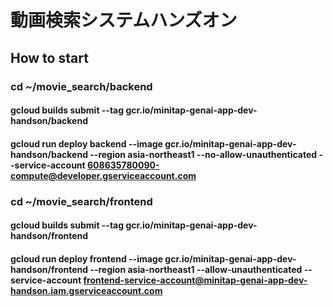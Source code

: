 # 動画検索システムハンズオン

## How to start

### cd ~/movie_search/backend

#### gcloud builds submit --tag gcr.io/minitap-genai-app-dev-handson/backend

#### gcloud run deploy backend --image gcr.io/minitap-genai-app-dev-handson/backend --region asia-northeast1 --no-allow-unauthenticated --service-account 608635780090-compute@developer.gserviceaccount.com

### cd ~/movie_search/frontend

#### gcloud builds submit --tag gcr.io/minitap-genai-app-dev-handson/frontend

#### gcloud run deploy frontend --image gcr.io/minitap-genai-app-dev-handson/frontend --region asia-northeast1 --allow-unauthenticated --service-account frontend-service-account@minitap-genai-app-dev-handson.iam.gserviceaccount.com
